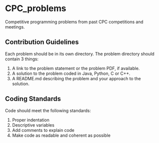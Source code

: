 # CPC_problems
Competitive programming problems from past CPC competitions and meetings.

## Contribution Guidelines
Each problem should be in its own directory.
The problem directory should contain 3 things:
1. A link to the problem statement or the problem PDF, if available.
2. A solution to the problem coded in Java, Python, C or C++.
3. A README.md describing the problem and your approach to the solution.

## Coding Standards
Code should meet the following standards:
1. Proper indentation
2. Descriptive variables
3. Add comments to explain code
4. Make code as readable and coherent as possible
